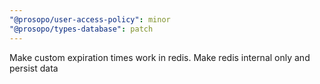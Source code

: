 ```yaml
---
"@prosopo/user-access-policy": minor
"@prosopo/types-database": patch
---
```


Make custom expiration times work in redis. Make redis internal only and persist data
  